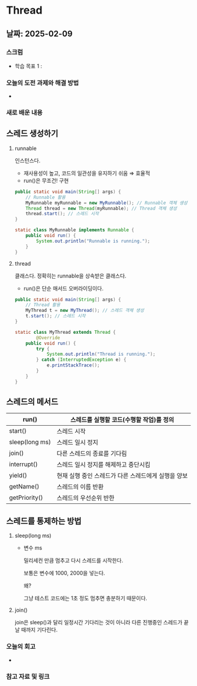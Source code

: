 # Thread

## 날짜: 2025-02-09

### 스크럼
- 학습 목표 1 :

### 오늘의 도전 과제와 해결 방법
- 

### 새로 배운 내용

## 스레드 생성하기

1. runnable
    
    인스턴스다.
    
    - 재사용성이 높고, 코드의 일관성을 유지하기 쉬움 ⇒ 효율적
    - run()은 무조건! 구현
    
    ```java
    public static void main(String[] args) {
        // Runnable 활용
        MyRunnable myRunnable = new MyRunnable(); // Runnable 객체 생성
        Thread thread = new Thread(myRunnable); // Thread 객체 생성
        thread.start(); // 스레드 시작
    }
    
    static class MyRunnable implements Runnable {
        public void run() {
            System.out.println("Runnable is running.");
        }
    }
    ```
    

1. thread
    
    클래스다. 정확히는 runnable을 상속받은 클래스다.
    
    - run()은 단순 매서드 오버라이딩이다.
    
    ```java
    public static void main(String[] args) {
        // Thread 활용
        MyThread t = new MyThread(); // 스레드 객체 생성
        t.start(); // 스레드 시작
    }
    
    static class MyThread extends Thread {
    		@Override
        public void run() {
            try {
                System.out.println("Thread is running.");
            } catch (InterruptedException e) {
                e.printStackTrace();
            }
        }
    }
    ```
    

## 스레드의 메서드

| run() | 스레드를 실행할 코드(수행할 작업)를 정의 |
| --- | --- |
| start() | 스레드 시작 |
| sleep(long ms) | 스레드 일시 정지 |
| join() | 다른 스레드의 종료를 기다림 |
| interrupt() | 스레드 일시 정지를 해제하고 중단시킴 |
| yield() | 현재 실행 중인 스레드가 다른 스레드에게 실행을 양보 |
| getName() | 스레드의 이름 반환 |
| getPriority() | 스레드의 우선순위 반한 |

## 스레드를 통제하는 방법

1. sleep(long ms)
    - 변수 ms
        
        밀리세컨 만큼 멈추고 다시 스레드를 시작한다. 
        
        보통은 변수에 1000, 2000을 넣는다.
        
        왜? 
        
        그냥 테스트 코드에는 1초 정도 멈추면 충분하기 때문이다.
        

1. join()
    
    join은 sleep()과 달리 일정시간 기다리는 것이 아니라 다른 진행중인 스레드가 끝날 때까지 기다린다.
### 오늘의 회고
- 

### 참고 자료 및 링크

